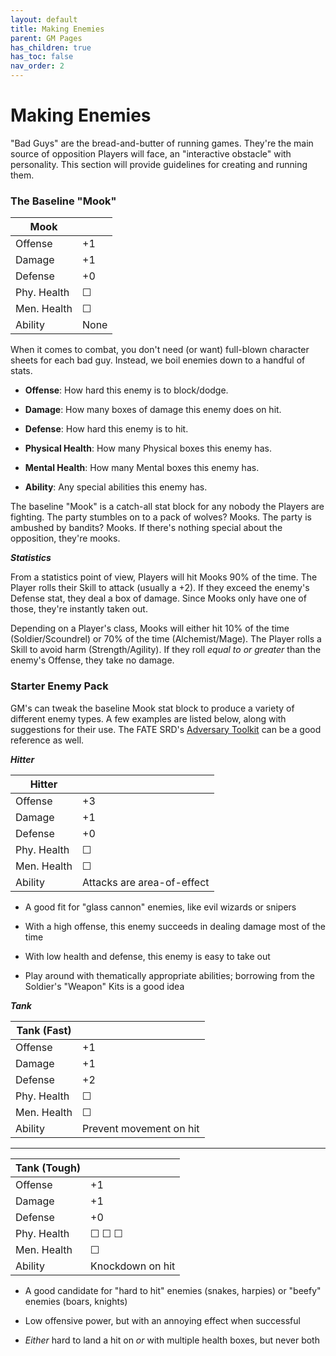 ```yaml
---
layout: default
title: Making Enemies
parent: GM Pages
has_children: true
has_toc: false
nav_order: 2
---
```


# Making Enemies

"Bad Guys" are the bread-and-butter of running games. They're the main source of opposition Players will face, an "interactive obstacle" with personality. This section will provide guidelines for creating and running them.

### The Baseline "Mook"

| Mook        |      |
| ----------- | ---- |
| Offense     | +1    |
| Damage      | +1    |
| Defense     | +0    |
| Phy. Health | ☐    |
| Men. Health | ☐    |
| Ability     | None |

When it comes to combat, you don't need (or want) full-blown character sheets for each bad guy. Instead, we boil enemies down to a handful of stats.

* **Offense**: How hard this enemy is to block/dodge.

* **Damage**: How many boxes of damage this enemy does on hit.

* **Defense**: How hard this enemy is to hit.

* **Physical Health**: How many Physical boxes this enemy has.

* **Mental Health**: How many Mental boxes this enemy has.

* **Ability**: Any special abilities this enemy has.

The baseline "Mook" is a catch-all stat block for any nobody the Players are fighting. The party stumbles on to a pack of wolves? Mooks. The party is ambushed by bandits? Mooks. If there's nothing special about the opposition, they're mooks.

***Statistics***

From a statistics point of view, Players will hit Mooks 90% of the time. The Player rolls their Skill to attack (usually a +2). If they exceed the enemy's Defense stat, they deal a box of damage. Since Mooks only have one of those, they're instantly taken out.

Depending on a Player's class, Mooks will either hit 10% of the time (Soldier/Scoundrel) or 70% of the time (Alchemist/Mage). The Player rolls a Skill to avoid harm (Strength/Agility). If they roll _equal to or greater_ than the enemy's Offense, they take no damage.

### Starter Enemy Pack

GM's can tweak the baseline Mook stat block to produce a variety of different enemy types. A few examples are listed below, along with suggestions for their use. The FATE SRD's [Adversary Toolkit](https://fate-srd.com/fate-adversary-toolkit/types-adversaries#enemies) can be a good reference as well.


***Hitter***

| Hitter      |                            |
| ----------- | -------------------------- |
| Offense     | +3                          |
| Damage      | +1                          |
| Defense     | +0                          |
| Phy. Health | ☐                          |
| Men. Health | ☐                          |
| Ability     | Attacks are area-of-effect |

* A good fit for "glass cannon" enemies, like evil wizards or snipers

* With a high offense, this enemy succeeds in dealing damage most of the time

* With low health and defense, this enemy is easy to take out

* Play around with thematically appropriate abilities; borrowing from the Soldier's "Weapon" Kits is a good idea


***Tank***

| Tank (Fast) |                         |
| ----------- | ----------------------- |
| Offense     | +1                       |
| Damage      | +1                       |
| Defense     | +2                       |
| Phy. Health | ☐                       |
| Men. Health | ☐                       |
| Ability     | Prevent movement on hit |

---

| Tank (Tough) |                  |
| ------------ | ---------------- |
| Offense      | +1                |
| Damage       | +1                |
| Defense      | +0                |
| Phy. Health  | ☐ ☐ ☐            |
| Men. Health  | ☐                |
| Ability      | Knockdown on hit |


* A good candidate for "hard to hit" enemies (snakes, harpies) or "beefy" enemies (boars, knights)

* Low offensive power, but with an annoying effect when successful

* _Either_ hard to land a hit on _or_ with multiple health boxes, but never both

